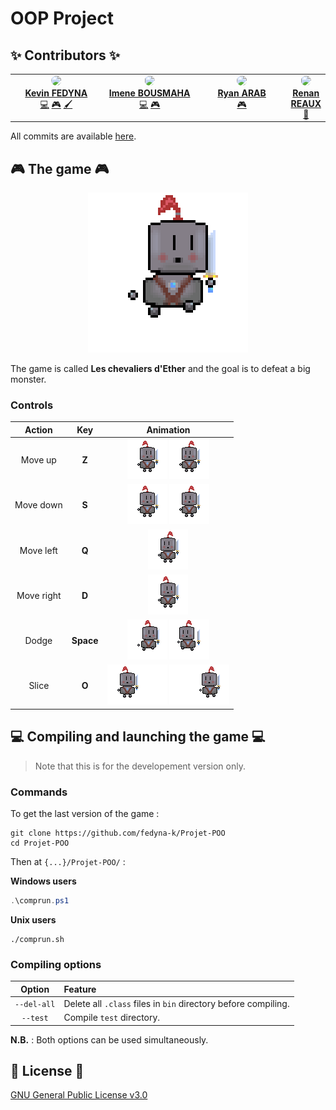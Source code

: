 # OOP Project

## ✨ Contributors ✨

<!-- prettier-ignore-start -->
<!-- markdownlint-disable -->

<table align="center">
    <tbody>
        <tr>
            <td width="33%" align="center" valign="top">
                <a href="https://github.com/fedyna-k">
                    <img src="https://avatars.githubusercontent.com/u/40734890" width="100px" style="clip-path: circle(50%)"> <br/>
                    <b>Kevin FEDYNA</b>
                </a> <br/>
                <a title="Code & Documentation" href="https://github.com/fedyna-k/Projet-POO/commits?author=fedyna-k">💻</a> <a title="Game Design" href="">🎮</a> <a title="Artworks" href="src/main/resources/">🖌️</a>
            </td>
            <td width="33%" align="center" valign="top">
                <a href="https://github.com/imeneamel">
                    <img src="https://avatars.githubusercontent.com/u/125656250" width="100px" style="clip-path: circle(50%)"> <br/>
                    <b>Imene BOUSMAHA</b>
                </a> <br/>
                <a title="Code" href="https://github.com/fedyna-k/Projet-POO/commits?author=imeneamel">💻</a> <a title="Game Design" href="">🎮</a>
            </td>
            <td width="33%" align="center" valign="top">
                <a href="https://github.com/ARAB-Ryan">
                    <img src="https://avatars.githubusercontent.com/u/102685281" width="100px" style="clip-path: circle(50%)"> <br/>
                    <b>Ryan ARAB</b>
                </a> <br/>
                <a title="Game Design" href="">🎮</a>
            </td>
            <td width="33%" align="center" valign="top">
                <a href="https://github.com/Agheroo">
                    <img src="https://avatars.githubusercontent.com/u/118640089" width="100px" style="clip-path: circle(50%)"> <br/>
                    <b>Renan REAUX</b>
                </a> <br/>
                <a title="Composing" href="https://soundcloud.com/rockmaster69/agheroo-7sins">🎼</a>
            </td>
        </tr>
    </tbody>
</table>

<!-- markdownlint-restore -->
<!-- prettier-ignore-end -->

All commits are available [here](https://github.com/fedyna-k/Projet-POO/commits/main).

## 🎮 The game 🎮

<div align="center">
    <img src="src/main/resources/logo.png" width="256px">
</div>

The game is called **Les chevaliers d'Ether** and the goal is to defeat a big monster.

### Controls

|Action|Key|Animation|
|:-:|:-:|:-:|
|Move up|**Z**|<img src="https://github.com/fedyna-k/Projet-POO/blob/main/src/main/resources/player/gif%20animations/rightrun.gif?raw=true" width="64px"> <img src="https://github.com/fedyna-k/Projet-POO/blob/main/src/main/resources/player/gif%20animations/leftrun.gif?raw=true" width="64px">|
|Move down|**S**|<img src="https://github.com/fedyna-k/Projet-POO/blob/main/src/main/resources/player/gif%20animations/rightrun.gif?raw=true" width="64px"> <img src="https://github.com/fedyna-k/Projet-POO/blob/main/src/main/resources/player/gif%20animations/leftrun.gif?raw=true" width="64px">|
|Move left|**Q**|<img src="https://github.com/fedyna-k/Projet-POO/blob/main/src/main/resources/player/gif%20animations/leftrun.gif?raw=true" width="64px">|
|Move right|**D**|<img src="https://github.com/fedyna-k/Projet-POO/blob/main/src/main/resources/player/gif%20animations/rightrun.gif?raw=true" width="64px">|
|Dodge|**Space**|<img src="https://github.com/fedyna-k/Projet-POO/blob/main/src/main/resources/player/gif%20animations/rightdodge.gif?raw=true" width="64px"> <img src="https://github.com/fedyna-k/Projet-POO/blob/main/src/main/resources/player/gif%20animations/leftdodge.gif?raw=true" width="64px">|
|Slice|**O**|<img src="https://github.com/fedyna-k/Projet-POO/blob/main/src/main/resources/player/gif%20animations/rightattack.gif?raw=true" height="64px"> <img src="https://github.com/fedyna-k/Projet-POO/blob/main/src/main/resources/player/gif%20animations/leftattack.gif?raw=true" height="64px">|

## 💻 Compiling and launching the game 💻

> Note that this is for the developement version only.

### Commands

To get the last version of the game :
```shell
git clone https://github.com/fedyna-k/Projet-POO
cd Projet-POO
```

Then at ``{...}/Projet-POO/`` :

**Windows users**

```powershell
.\comprun.ps1
```

**Unix users**

```shell
./comprun.sh
```

### Compiling options

|Option|Feature|
|:-:|:-|
|``--del-all``|Delete all ``.class`` files in ``bin`` directory before compiling.|
|``--test``|Compile ``test`` directory.|

**N.B.** : Both options can be used simultaneously.

## 📖 License 📖

[GNU General Public License v3.0](LICENSE)